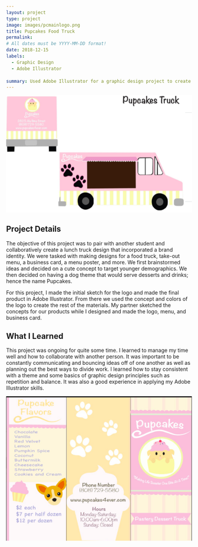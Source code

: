 ```yaml
---
layout: project
type: project
image: images/pcmainlogo.png
title: Pupcakes Food Truck
permalink: 
# All dates must be YYYY-MM-DD format!
date: 2018-12-15
labels:
  - Graphic Design
  - Adobe Illustrator 

summary: Used Adobe Illustrator for a graphic design project to create and design the cocnept for a ficitonal food truck business 
---
```


<img class="ui large image" src="../images/pctruck.png">

## Project Details 
The objective of this project was to pair with another student and collaboratively create a lunch truck design that incorporated a brand identity. We were tasked with making designs for a food truck, take-out menu, a business card, a menu poster, and more. We first brainstormed ideas and decided on a cute concept to target younger demographics. We then decided on having a dog theme that would serve desserts and drinks; hence the name Pupcakes. 

For this project, I made the initial sketch for the logo and made the final product in Adobe Illustrator. From there we used the concept and colors of the logo to create the rest of the materials. My partner sketched the concepts for our products while I designed and made the logo, menu, and business card. 

## What I Learned 

This project was ongoing for quite some time. I learned to manage my time well and how to collaborate with another person. It was important to be constantly communicating and bouncing ideas off of one another as well as planning out the best ways to divide work. I learned how to stay consistent with a theme and some basics of graphic design principles such as repetition and balance. It was also a good experience in applying my Adobe Illustrator skills. 

<img class="ui medium right floated rounded image" src="../images/pcmenu.png">

